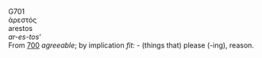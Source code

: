 <body>
  <p>G701<br>  ἀρεστός  <br> arestos  <br><i>ar-es-tos‘ </i><br>From <a href="g0700.htm">700</a>  <i>agreeable</i>; by implication <i>fit:</i> - (things that) please (-ing), reason.<br></p>
 </body>
